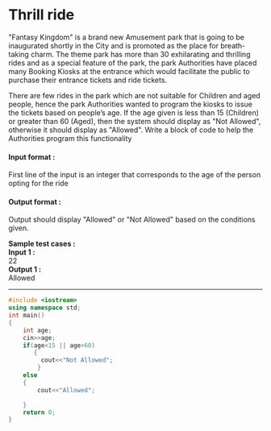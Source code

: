 # Thrill ride
"Fantasy Kingdom" is a brand new Amusement park that is going to be inaugurated shortly in the City and is promoted as the place for breath-taking charm. The theme park has more than 30 exhilarating and thrilling rides and as a special feature of the park, the park Authorities have placed many Booking Kiosks at the entrance which would facilitate the public to purchase their entrance tickets and ride tickets.

There are few rides in the park which are not suitable for Children and aged people, hence the park Authorities wanted to program the kiosks to issue the tickets based on people’s age. If the age given is less than 15 (Children) or greater than 60 (Aged), then the system should display as "Not Allowed", otherwise it should display as "Allowed". Write a block of code to help the Authorities program this functionality

#### Input format :
First line of the input is an integer that corresponds to the age of the person opting for the ride

#### Output format :
Output should display "Allowed" or "Not Allowed" based on the conditions given.

**Sample test cases : <br>
Input 1 :** <br>
22<br> 
**Output 1 :** <br>
Allowed 

---------------------------------------------------------------------------------------------------------------------------------------------------------------------

```cpp
#include <iostream>
using namespace std;
int main()
{
    int age;
    cin>>age;
    if(age<15 || age>60)
       {
         cout<<"Not Allowed";
		}
	else
	{
	    cout<<"Allowed";

	}
    return 0;
}

```
